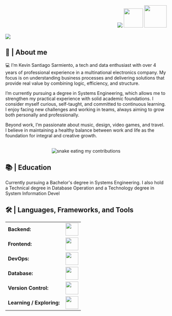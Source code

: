 <div align="right">
  <a style="text-decoration: none" target="_blank" href="https://github.com/ksantiagos">
    <img src="https://visitor-badge.laobi.icu/badge?page_id=ksantiagos.ksantiagos&left_color=gray&right_color=blue&left_text=Visitors">
  </a>
  <a style="text-decoration: none" target="_blank" href="https://twitter.com/tu_usuario_twitter">
    <img width="60" src="https://img.shields.io/twitter/follow/tu_usuario_twitter?label=Follow&style=social">
  </a>
  <a style="text-decoration: none" target="_blank" href="https://www.linkedin.com/in/tu-linkedin">
    <img width="70" src="https://img.shields.io/badge/-Connect-blue?style=flat&logo=Linkedin&logoColor=white">
  </a>
</div>

<br>

<img src="https://readme-typing-svg.herokuapp.com/?font=Roboto&weight=900&size=40=true&vCenter=true&width=500&height=70&duration=4000&color=B3B3B3&lines=Hi!+👋;+I'm+Santiago+Sarmiento!;" />

<h2>📖 | About me</h2> 
💻 I’m Kevin Santiago Sarmiento, a tech and data enthusiast with over 4 years of professional experience in a multinational electronics company. My focus is on understanding business processes and delivering solutions that provide real value by combining logic, efficiency, and structure.

I’m currently pursuing a degree in Systems Engineering, which allows me to strengthen my practical experience with solid academic foundations. I consider myself curious, self-taught, and committed to continuous learning. I enjoy facing new challenges and working in teams, always aiming to grow both personally and professionally.

Beyond work, I’m passionate about music, design, video games, and travel. I believe in maintaining a healthy balance between work and life as the foundation for integral and creative growth.

<div align="center">
  <br>
  <img alt="snake eating my contributions" src="https://raw.githubusercontent.com/ksantiagos/ksantiagos/output/github-contribution-grid-snake.svg" />
  <br/>
</div>

<h2>📚 | Education</h2>
<p>Currently pursuing a Bachelor's degree in Systems Engineering. I also hold a Technical degree in Database Operation and a Technology degree in System Information Devel

<h2>🛠️ | Languages, Frameworks, and Tools </h2>
<table>
    <tr>
        <td style="font-weight: bold; padding-right: 10px;">Backend:</td>
        <td>
            <img height="40" src="https://skillicons.dev/icons?i=python,java,dotnet,go"/>
        </td>
    </tr>
    <tr>
        <td style="font-weight: bold; padding-right: 10px;">Frontend:</td>
        <td>
            <img height="40" src="https://skillicons.dev/icons?i=html,js,ts,vue,nodejs,angular"/>
        </td>
    </tr>
    <tr>
        <td style="font-weight: bold; padding-right: 10px;">DevOps:</td>
        <td>
            <img height="40" src="https://skillicons.dev/icons?i=docker,jenkins"/>
        </td>
    </tr>
    <tr>
        <td style="font-weight: bold; padding-right: 10px;">Database:</td>
        <td>
            <img height="40" src="https://skillicons.dev/icons?i=mysql,postgres,oracle"/>
        </td>
    </tr>
    <tr>
        <td style="font-weight: bold; padding-right: 10px;">Version Control:</td>
        <td>
            <img height="40" src="https://skillicons.dev/icons?i=github,gitlab"/>
        </td>
    </tr>
    <tr>
        <td style="font-weight: bold; padding-right: 10px;">Learning / Exploring:</td>
        <td>
            <img height="40" src="https://skillicons.dev/icons?i=aws,gcp,angular,androidstudio"/>
        </td>
    </tr>
</table>

